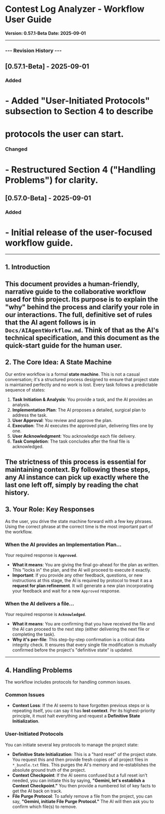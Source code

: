 # Contest Log Analyzer - Workflow User Guide

**Version: 0.57.1-Beta**
**Date: 2025-09-01**

---
### --- Revision History ---
## [0.57.1-Beta] - 2025-09-01
### Added
# - Added "User-Initiated Protocols" subsection to Section 4 to describe
#   protocols the user can start.
### Changed
# - Restructured Section 4 ("Handling Problems") for clarity.
## [0.57.0-Beta] - 2025-09-01
### Added
# - Initial release of the user-focused workflow guide.
---

## 1. Introduction

This document provides a human-friendly, narrative guide to the collaborative workflow used for this project. Its purpose is to explain the "why" behind the process and clarify your role in our interactions. The full, definitive set of rules that the AI agent follows is in `Docs/AIAgentWorkflow.md`. Think of that as the AI's technical specification, and this document as the quick-start guide for the human user.
---
## 2. The Core Idea: A State Machine

Our entire workflow is a formal **state machine**. This is not a casual conversation; it's a structured process designed to ensure that project state is maintained perfectly and no work is lost. Every task follows a predictable sequence of states:

1.  **Task Initiation & Analysis**: You provide a task, and the AI provides an analysis.
2.  **Implementation Plan**: The AI proposes a detailed, surgical plan to address the task.
3.  **User Approval**: You review and approve the plan.
4.  **Execution**: The AI executes the approved plan, delivering files one by one.
5.  **User Acknowledgment**: You acknowledge each file delivery.
6.  **Task Completion**: The task concludes after the final file is acknowledged.

The strictness of this process is essential for maintaining context. By following these steps, any AI instance can pick up exactly where the last one left off, simply by reading the chat history.
---
## 3. Your Role: Key Responses

As the user, you drive the state machine forward with a few key phrases. Using the correct phrase at the correct time is the most important part of the workflow.

### When the AI provides an Implementation Plan...
Your required response is **`Approved`**.
* **What it means**: You are giving the final go-ahead for the plan as written. This "locks in" the plan, and the AI will proceed to execute it exactly.
* **Important**: If you provide any other feedback, questions, or new instructions at this stage, the AI is required by protocol to treat it as a **request for plan refinement**. It will generate a new plan incorporating your feedback and wait for a new `Approved` response.

### When the AI delivers a file...
Your required response is **`Acknowledged`**.
* **What it means**: You are confirming that you have received the file and the AI can proceed to the next step (either delivering the next file or completing the task).
* **Why it's per-file**: This step-by-step confirmation is a critical data integrity check. It ensures that every single file modification is mutually confirmed before the project's "definitive state" is updated.
---
## 4. Handling Problems

The workflow includes protocols for handling common issues.

### Common Issues
* **Context Loss**: If the AI seems to have forgotten previous steps or is repeating itself, you can say it has **lost context**. Per its highest-priority principle, it must halt everything and request a **Definitive State Initialization**.

### User-Initiated Protocols
You can initiate several key protocols to manage the project state:
* **Definitive State Initialization**: This is a "hard reset" of the project state. You request this and then provide fresh copies of all project files in `*_bundle.txt` files. This purges the AI's memory and re-establishes the absolute ground truth of the project.
* **Context Checkpoint**: If the AI seems confused but a full reset isn't needed, you can initiate this by saying, **"Gemini, let's establish a Context Checkpoint."** You then provide a numbered list of key facts to get the AI back on track.
* **File Purge Protocol**: To safely remove a file from the project, you can say, **"Gemini, initiate File Purge Protocol."** The AI will then ask you to confirm which file(s) to remove.